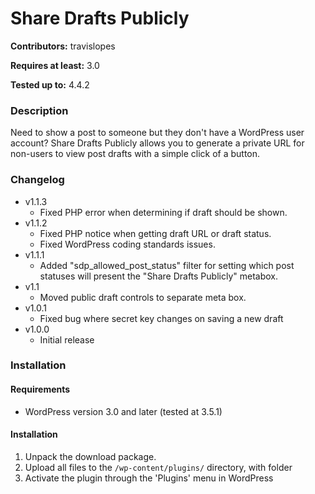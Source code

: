 # Share Drafts Publicly
**Contributors:** travislopes

**Requires at least:** 3.0

**Tested up to:** 4.4.2

### Description
Need to show a post to someone but they don't have a WordPress user account? Share Drafts Publicly allows you to generate a private URL for non-users to view post drafts with a simple click of a button.

### Changelog
* v1.1.3
	* Fixed PHP error when determining if draft should be shown.
* v1.1.2
	* Fixed PHP notice when getting draft URL or draft status.
	* Fixed WordPress coding standards issues.
* v1.1.1
	* Added "sdp_allowed_post_status" filter for setting which post statuses will present the "Share Drafts Publicly" metabox.
* v1.1
	* Moved public draft controls to separate meta box.
* v1.0.1
	* Fixed bug where secret key changes on saving a new draft
* v1.0.0
	* Initial release

### Installation
#### Requirements
* WordPress version 3.0 and later (tested at 3.5.1)

#### Installation
1. Unpack the download package.
1. Upload all files to the `/wp-content/plugins/` directory, with folder
1. Activate the plugin through the 'Plugins' menu in WordPress
